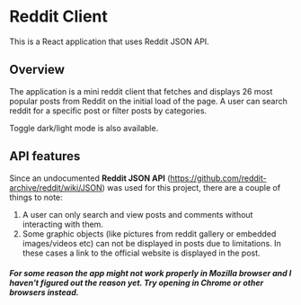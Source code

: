 # Reddit Client

This is a React application that uses Reddit JSON API.

## Overview

The application is a mini reddit client that fetches and displays 26 most popular posts from Reddit on the initial load of the page. 
A user can search reddit for a specific post or filter posts by categories.

Toggle dark/light mode is also available.

## API features

Since an undocumented **Reddit JSON API** (https://github.com/reddit-archive/reddit/wiki/JSON) was used for this project, there are a couple of things to note:
1. A user can only search and view posts and comments without interacting with them. 
2. Some graphic objects (like pictures from reddit gallery or embedded images/videos etc) can not be displayed in posts due to limitations. In these cases a link to the official website is displayed in the post.

##### For some reason the app might not work properly in Mozilla browser and I haven't figured out the reason yet. Try opening in Chrome or other browsers instead.  
